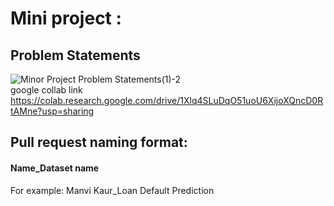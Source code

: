 # Mini project :

## Problem Statements



![Minor Project Problem Statements(1)-2](https://user-images.githubusercontent.com/77978729/174480492-317c51ac-acca-4939-be56-37bd02ab83a5.png)<br>
google collab link  https://colab.research.google.com/drive/1Xlq4SLuDqO51uoU6XijoXQncD0RtAMne?usp=sharing


## Pull request naming format:
  #### Name_Dataset name <br>
  For example: Manvi Kaur_Loan Default Prediction
  
